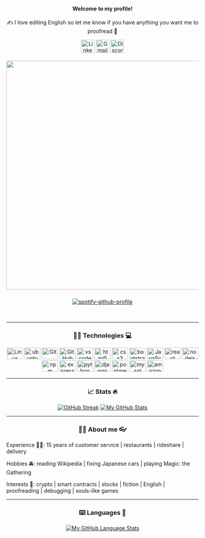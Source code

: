 <div align="center"> 
        <h4> Welcome to my profile! </h4>
        <p> ✍️ I love editing English so let me know if you have anything you want me to proofread 👀 </p>
</div>
<div align="center"> 
        <a href="https://www.linkedin.com/in/shawaz-imam-b73a4221a/" target="_blank"><img alt="LinkedIn"
                src="https://img.shields.io/badge/linkedin-%230077B5.svg?&style=for-the-badge&logo=linkedin&logoColor=white" height=35 /></a>
        <a href="mailto:shawazisonfire@gmail.com" target="_blank"><img alt="Gmail"
                src="https://img.shields.io/badge/-Gmail-D14836?style=for-the-badge&logo=Gmail&logoColor=white" height="35" /></a>
        <a href="https://discord.com/users/623026537586753567" target="_blank"><img alt="Discord" 
                src="https://img.shields.io/static/v1?message=Discord&logo=discord&label=&color=7289DA&logoColor=white&labelColor=&style=for-the-badge" height="35" alt="discord logo"  /></a>
</div>
<br>
<div align="center">
  <img src="https://i.imgur.com/U0m1WMG.png" width="1000" height="600"/>
        
###
        
 [![spotify-github-profile](https://spotify-github-profile.vercel.app/api/view?uid=126468208&cover_image=true&theme=default&show_offline=false&background_color=121212)](https://github.com/kittinan/spotify-github-profile)
        
</div>
<br>
<hr>
<div align="center">
  <h3> 👨‍💻 Technologies 💻 </h3>
<img src="https://cdn.jsdelivr.net/gh/devicons/devicon/icons/linux/linux-original.svg" height="30" width="42" alt="Linux Tux"  />
<img src="https://cdn.jsdelivr.net/gh/devicons/devicon/icons/ubuntu/ubuntu-plain.svg" height="30" width="42" alt="ubuntu logo"  />
<img src="https://cdn.jsdelivr.net/gh/devicons/devicon/icons/git/git-original.svg" height="30" width="42" alt="Git"  />
<img src="https://cdn.jsdelivr.net/gh/devicons/devicon/icons/github/github-original.svg" height="30" width="42" alt="GitHub"  />
<img src="https://cdn.jsdelivr.net/gh/devicons/devicon/icons/vscode/vscode-original.svg" height="30" width="42" alt="vscode"  />         
<img src="https://cdn.jsdelivr.net/gh/devicons/devicon/icons/html5/html5-original.svg" height="30" width="42" alt="html5"  />
<img src="https://cdn.jsdelivr.net/gh/devicons/devicon/icons/css3/css3-original.svg" height="30" width="42" alt="css3"  />
<img src="https://cdn.jsdelivr.net/gh/devicons/devicon/icons/bootstrap/bootstrap-original.svg" height="30" width="42" alt="bootstrap"  />
<img src="https://cdn.jsdelivr.net/gh/devicons/devicon/icons/javascript/javascript-original.svg" height="30" width="42" alt="JavaScript"  />
<img src="https://cdn.jsdelivr.net/gh/devicons/devicon/icons/react/react-original.svg" height="30" width="42" alt="react"  />
<img src="https://cdn.jsdelivr.net/gh/devicons/devicon/icons/nodejs/nodejs-original.svg" height="30" width="42" alt="nodejs"  />
<img src="https://cdn.jsdelivr.net/gh/devicons/devicon/icons/npm/npm-original-wordmark.svg" height="30" width="42" alt="npm"  />
<img src="https://cdn.jsdelivr.net/gh/devicons/devicon/icons/express/express-original.svg" height="30" width="42" alt="express"  />
<img src="https://cdn.jsdelivr.net/gh/devicons/devicon/icons/python/python-original.svg" height="30" width="42" alt="python"  />
<img src="https://cdn.jsdelivr.net/gh/devicons/devicon/icons/django/django-plain.svg" height="30" width="42" alt="django"  />
<img src="https://cdn.jsdelivr.net/gh/devicons/devicon/icons/postgresql/postgresql-original.svg" height="30" width="42" alt="postgresql"  />
<img src="https://cdn.jsdelivr.net/gh/devicons/devicon/icons/mysql/mysql-original.svg" height="30" width="42" alt="mysql"  />
<img src="https://cdn.jsdelivr.net/gh/devicons/devicon/icons/amazonwebservices/amazonwebservices-original.svg" height="30" width="42" alt="amazonwebservices"  />
  
---

### 📈 Stats 🔥
 [![GitHub Streak](http://github-readme-streak-stats.herokuapp.com?user=shawazi&theme=dark)](https://git.io/streak-stats) 
 [![My GitHub Stats](https://github-readme-stats.vercel.app/api/?username=shawazi&count_private=true&theme=tokyonight&showicons=true)]()
 <br>
 <hr>
  
<h3> 👨‍💼 About me 👓 </h3>
  
<div align="left">
        
Experience 👷‍♂️: 15 years of customer service | restaurants | rideshare | delivery
  
Hobbies 🚔: reading Wikipedia | fixing Japanese cars | playing Magic: the Gathering
        
Interests 📖: crypto | smart contracts | stocks | fiction | English | proofreading | debugging | souls-like games

</div>
        
---
        
### ⌨️ Languages 📢
 [![My GitHub Language Stats](https://github-readme-stats.vercel.app/api/top-langs/?username=shawazi&langs_count=5&theme=tokyonight)]()

